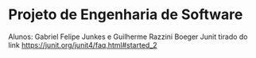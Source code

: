 # Projeto de Engenharia de Software
Alunos: Gabriel Felipe Junkes e Guilherme Razzini Boeger
Junit tirado do link https://junit.org/junit4/faq.html#started_2
